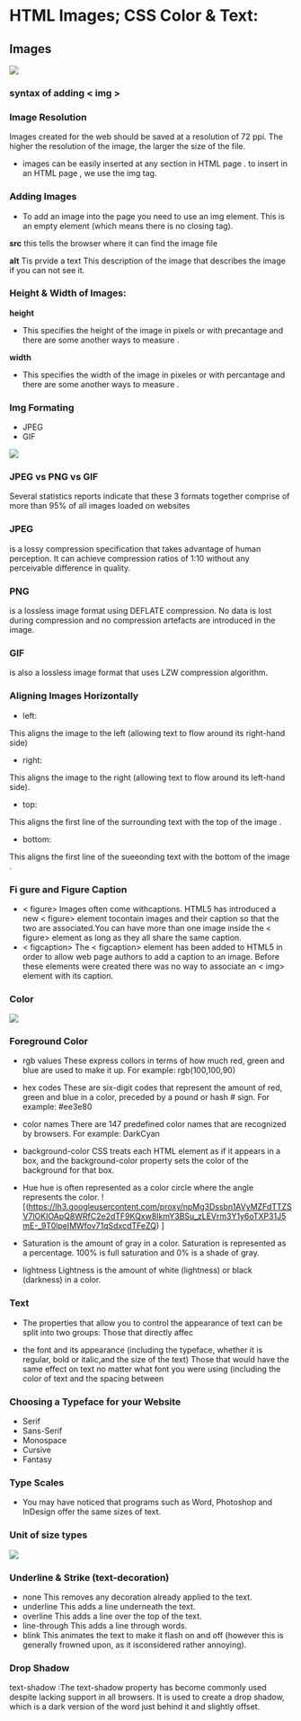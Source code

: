 # HTML Images; CSS Color & Text:

## Images

![](https://mssionline.com/wp-content/uploads/2020/10/css-illustration.png)


### syntax of adding < img >



### Image Resolution
Images created for the web should be saved at a resolution of 72 ppi. The higher the resolution of the image, the larger the size of the file.

+ images can be easily inserted at any section in HTML page . to insert in an HTML page , we use the img tag.

### Adding Images
+ To add an image into the page you need to use an img element. This is an empty element (which means there is no closing tag).

**src** this tells the browser where it can find the image file

**alt** Tis prvide a text This description of the image that describes the image if you can not see it.

### Height & Width of Images:

**height**
+ This specifies the height of the image in pixels or with precantage and there are some another ways to measure .

**width**
+ This specifies the width of the image in pixeles or with percantage and there are some another ways to measure .



### Img Formating
+ JPEG
+ GIF

![](https://dt2sdf0db8zob.cloudfront.net/wp-content/uploads/2019/05/GIF-vs-JPG-vs-PNG.jpg)

### JPEG vs PNG vs GIF
Several statistics reports indicate that these 3 formats together comprise of more than 95% of all images loaded on websites

### JPEG
is a lossy compression specification that takes advantage of human perception. It can achieve compression ratios of 1:10 without any perceivable difference in quality.

### PNG
is a lossless image format using DEFLATE compression. No data is lost during compression and no compression artefacts are introduced in the image.

### GIF
is also a lossless image format that uses LZW compression algorithm.

### Aligning Images Horizontally

+ left:

This aligns the image to the left (allowing text to flow around its right-hand side)

+ right:

This aligns the image to the right (allowing text to flow around its left-hand side).

+ top:

This aligns the first line of the surrounding text with the top of the image .

+ bottom:

This aligns the first line of the sueeonding text with the bottom of the image .

### Fi gure and Figure Caption
+ < figure> Images often come withcaptions. HTML5 has introduced a new < figure> element tocontain images and their caption so that the two are associated.You can have more than one image inside the < figure> element as long as they all share the same caption.
+  < figcaption> The < figcaption> element has been added to HTML5 in order to allow web page authors to add a caption to an image. Before these elements were created there was no way to associate an < img> element with its caption.


### Color

![](https://www.printpeppermint.com/wp-content/uploads/2019/11/cmyk-vs-rgb-hex-pms-panton-colors.jpg)
### Foreground Color

+ rgb values
These express collors in terms of how much red, green and blue are used to make it up. For example: rgb(100,100,90)

+ hex codes
These are six-digit codes that represent the amount of red, green and blue in a color, preceded by a pound or hash # sign. For example: #ee3e80

+ color names
There are 147 predefined color names that are recognized by browsers. For example: DarkCyan

+ background-color
CSS treats each HTML element as if it appears in a box, and the background-color property sets the color of the background for that box.

+ Hue
hue is often represented as a color circle where the angle represents the color.
![(https://lh3.googleusercontent.com/proxy/npMg3Dssbn1AVyMZFdTTZSV7lOKIOApQ8WRfC2e2dTF9KQxw8IkmY3BSu_zLEVrm3Y1y6oTXP31J5mE-_9T0lpeIMWfov71qSdxcdTFeZQ) ]
+ Saturation
is the amount of gray in a color. Saturation is represented as a percentage. 100% is full saturation and 0% is a shade of gray.

+ lightness
Lightness is the amount of white (lightness) or black (darkness) in a color. 


### Text
+ The properties that allow you to control the appearance of text can be split into two groups: Those that directly affec

+ the font and its appearance (including the typeface, whether it is regular, bold or italic,and the size of the text)
Those that would have the same effect on text no matter what font you were using (including the color of text and the spacing between
### Choosing a Typeface for your Website
+ Serif
+ Sans-Serif
+ Monospace
+ Cursive
+ Fantasy

### Type Scales
+ You may have noticed that programs such as Word, Photoshop and InDesign offer the same sizes of text.

### Unit of size types
![](https://www.programmersought.com/images/478/0018daee69d7ac5ee71ff3ce2fc8ab9e.png)
### Underline & Strike (text-decoration)
+ none This removes any decoration already applied to the text.
+ underline This adds a line underneath the text.
+ overline This adds a line over the top of the text.
+ line-through This adds a line through words.
+ blink This animates the text to make it flash on and off (however this is generally frowned upon, as it isconsidered rather annoying).

### Drop Shadow
text-shadow :The text-shadow property has become commonly used despite lacking support in all browsers. It is used to create a drop shadow, which is a dark version of the word just behind it and slightly offset.

